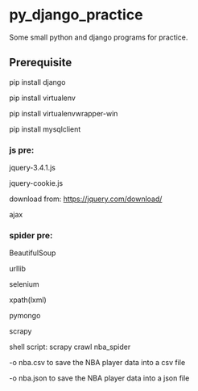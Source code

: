 # py_django_practice

Some small python and django programs for practice.

## Prerequisite
pip install django

pip install virtualenv

pip install virtualenvwrapper-win

pip install mysqlclient

### js pre:
jquery-3.4.1.js

jquery-cookie.js

download from: https://jquery.com/download/

ajax

### spider pre:

BeautifulSoup

urllib

selenium

xpath(lxml)

pymongo

scrapy

shell script: scrapy crawl nba_spider 

-o nba.csv to save the NBA player data into a csv file

-o nba.json to save the NBA player data into a json file
